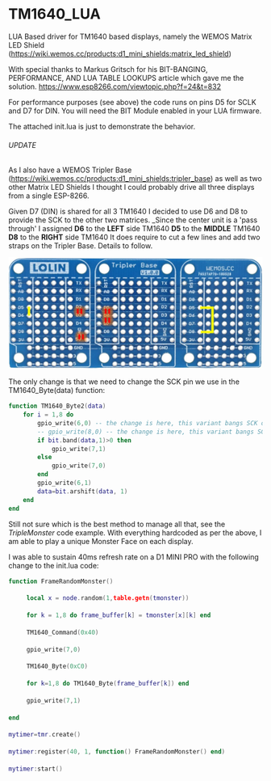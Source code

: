 # TM1640_LUA
LUA Based driver for TM1640 based displays, namely the WEMOS Matrix LED Shield
(https://wiki.wemos.cc/products:d1_mini_shields:matrix_led_shield) 

With special thanks to Markus Gritsch for his BIT-BANGING, PERFORMANCE, AND LUA TABLE LOOKUPS article which gave me the solution.
https://www.esp8266.com/viewtopic.php?f=24&t=832

For performance purposes (see above) the code runs on pins D5 for SCLK and D7 for DIN.
You will need the BIT Module enabled in your LUA firmware.

The attached init.lua is just to demonstrate the behavior.

###### UPDATE

As I also have a WEMOS Tripler Base (https://wiki.wemos.cc/products:d1_mini_shields:tripler_base) as well as two other Matrix LED Shields I thought I could probably drive all three displays from a single ESP-8266.

Given D7 (DIN) is shared for all 3 TM1640 I decided to use D6 and D8 to provide the SCK to the other two matrices.
_Since the center unit is a 'pass through' I assigned 
        **D6** to the **LEFT** side TM1640
        **D5** to the **MIDDLE** TM1640
        **D8** to the **RIGHT** side TM1640
It does require to cut a few lines and add two straps on the Tripler Base. Details to follow.

![alt text](https://github.com/slepre/TM1640_LUA/blob/master/WemosTriple2.jpg)

The only change is that we need to change the SCK pin we use in the TM1640_Byte(data) function:

```LUA
function TM1640_Byte2(data)
    for i = 1,8 do
        gpio_write(6,0) -- the change is here, this variant bangs SCK on pin 6
        -- gpio_write(8,0) -- the change is here, this variant bangs SCK on pin 8
        if bit.band(data,1)>0 then
            gpio_write(7,1)
        else
            gpio_write(7,0)
        end
        gpio_write(6,1)
        data=bit.arshift(data, 1)
    end
end
```

Still not sure which is the best method to manage all that, see the _TripleMonster_ code example.
With everything hardcoded as per the above, I am able to play a unique Monster Face on each display.


I was able to sustain 40ms refresh rate on a D1 MINI PRO with the following change to the init.lua code:
```LUA
function FrameRandomMonster()

     local x = node.random(1,table.getn(tmonster))
     
     for k = 1,8 do frame_buffer[k] = tmonster[x][k] end
     
     TM1640_Command(0x40)
     
     gpio_write(7,0)
     
     TM1640_Byte(0xC0)
     
     for k=1,8 do TM1640_Byte(frame_buffer[k]) end
     
     gpio_write(7,1)

end

mytimer=tmr.create()

mytimer:register(40, 1, function() FrameRandomMonster() end)

mytimer:start()
```
